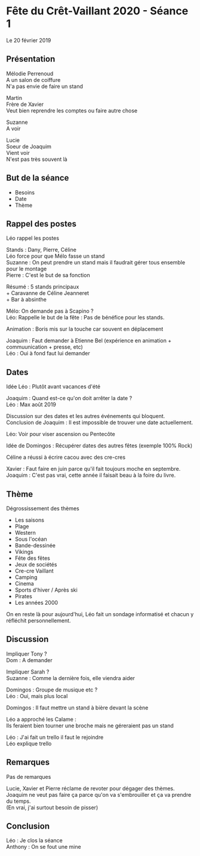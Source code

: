 # Fête du Crêt-Vaillant 2020 - Séance 1

Le 20 février 2019

## Présentation

Mélodie Perrenoud  
A un salon de coiffure  
N'a pas envie de faire un stand

Martin  
Frère de Xavier  
Veut bien reprendre les comptes ou faire autre chose

Suzanne  
A voir

Lucie  
Soeur de Joaquim  
Vient voir  
N'est pas très souvent là

## But de la séance

* Besoins
* Date
* Thème

## Rappel des postes

Léo rappel les postes

Stands : Dany, Pierre, Céline  
Léo force pour que Mélo fasse un stand  
Suzanne : On peut prendre un stand mais il faudrait gérer tous ensemble pour le montage  
Pierre : C'est le but de sa fonction

Résumé : 5 stands principaux  
\+ Caravanne de Céline Jeanneret  
\+ Bar à absinthe

Mélo: On demande pas à Scapino ?  
Léo: Rappelle le but de la fête : Pas de bénéfice pour les stands.

Animation : Boris mis sur la touche car souvent en déplacement

Joaquim : Faut demander à Etienne Bel (expérience en animation + commuunication + presse, etc)  
Léo : Oui à fond faut lui demander

## Dates

Idée Léo : Plutôt avant vacances d'été

Joaquim : Quand est-ce qu'on doit arrêter la date ?  
Léo : Max août 2019

Discussion sur des dates et les autres événements qui bloquent.  
Conclusion de Joaquim : Il est impossible de trouver une date actuellement.

Léo: Voir pour viser ascension ou Pentecôte

Idée de Domingos : Récupérer dates des autres fêtes (exemple 100% Rock)

Céline a réussi à écrire cacou avec des cre-cres

Xavier : Faut faire en juin parce qu'il fait toujours moche en septembre.  
Joaquim : C'est pas vrai, cette année il faisait beau à la foire du livre.

## Thème

Dégrossissement des thèmes

* Les saisons
* Plage
* Western
* Sous l'océan
* Bande-dessinée
* Vikings
* Fête des fêtes
* Jeux de sociétés
* Cre-cre Vaillant
* Camping
* Cinema
* Sports d'hiver / Après ski
* Pirates
* Les années 2000

On en reste là pour aujourd'hui, Léo fait un sondage informatisé et chacun y réfléchit personnellement.

## Discussion

Impliquer Tony ?  
Dom : A demander

Impliquer Sarah ?  
Suzanne : Comme la dernière fois, elle viendra aider

Domingos : Groupe de musique etc ?  
Léo : Oui, mais plus local

Domingos : Il faut mettre un stand à bière devant la scène

Léo a approché les Calame :  
Ils feraient bien tourner une broche mais ne géreraient pas un stand

Léo : J'ai fait un trello il faut le rejoindre  
Léo explique trello

## Remarques

Pas de remarques

Lucie, Xavier et Pierre réclame de revoter pour dégager des thèmes.  
Joaquim ne veut pas faire ça parce qu'on va s'embrouiller et ça va prendre du temps.  
(En vrai, j'ai surtout besoin de pisser)

## Conclusion

Léo : Je clos la séance  
Anthony : On se fout une mine

